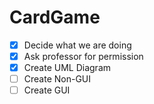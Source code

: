 # CardGame
- [X] Decide what we are doing
- [X] Ask professor for permission
- [X] Create UML Diagram
- [ ] Create Non-GUI 
- [ ] Create GUI
